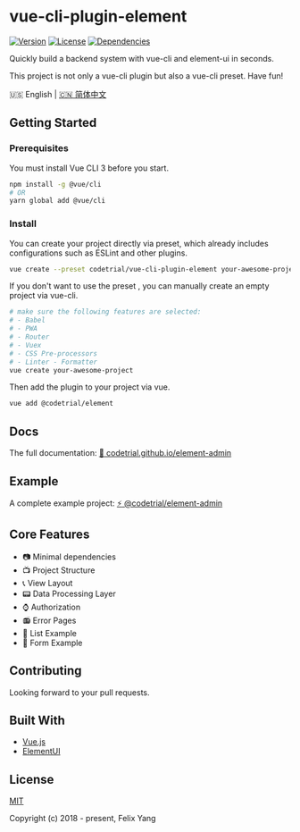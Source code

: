 # vue-cli-plugin-element

[![Version](https://img.shields.io/npm/v/@codetrial/vue-cli-plugin-element.svg)](https://www.npmjs.com/package/@codetrial/vue-cli-plugin-element)
[![License](https://img.shields.io/npm/l/@codetrial/vue-cli-plugin-element.svg)](https://www.npmjs.com/package/@codetrial/vue-cli-plugin-element)
[![Dependencies](https://img.shields.io/david/codetrial/vue-cli-plugin-element.svg)](https://www.npmjs.com/package/@codetrial/vue-cli-plugin-element)

Quickly build a backend system with vue-cli and element-ui in seconds.

This project is not only a vue-cli plugin but also a vue-cli preset. Have fun!

:us: English | [:cn: 简体中文](README.zh-CN.md)

## Getting Started

### Prerequisites

You must install Vue CLI 3 before you start.

```bash
npm install -g @vue/cli
# OR
yarn global add @vue/cli
```

### Install

You can create your project directly via preset, which already includes configurations such as ESLint and other plugins.

```bash
vue create --preset codetrial/vue-cli-plugin-element your-awesome-project
```

If you don't want to use the preset , you can manually create an empty project via vue-cli.

```bash
# make sure the following features are selected:
# - Babel
# - PWA
# - Router
# - Vuex
# - CSS Pre-processors
# - Linter - Formatter
vue create your-awesome-project
```

Then add the plugin to your project via vue.

```bash
vue add @codetrial/element
```

## Docs

The full documentation: [:book: codetrial.github.io/element-admin](https://codetrial.github.io/element-admin)

## Example

A complete example project: [:zap: @codetrial/element-admin](https://github.com/codetrial/element-admin)

## Core Features

- :camera: Minimal dependencies
- :tv: Project Structure
- :telephone_receiver: View Layout
- :pager: Data Processing Layer
- :watch: Authorization
- :radio: Error Pages
- :mag_right: List Example
- :ghost: Form Example

## Contributing

Looking forward to your pull requests.

## Built With

- [Vue.js](https://github.com/vuejs/vue)
- [ElementUI](https://github.com/ElemeFE/element)

## License

[MIT](http://opensource.org/licenses/MIT)

Copyright (c) 2018 - present, Felix Yang
